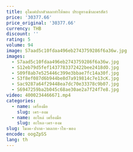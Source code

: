 ```yaml
---
title: อุโมงค์ปากตัวตลกทําให้พอง ประตูทางเข้าละครสัตว์
price: '30377.66'
price_original: '30377.66'
currency: THB
discount: ''
rating: 5
volume: 94
image: S7aad5c10fdaa496eb2743759286f6a36w.jpg
images:
  - S7aad5c10fdaa496eb2743759286f6a36w.jpg
  - S12eb79d5fef1437783372422bee2418dO.jpg
  - S09f8ab7e525446c399e3bbae7fc14a30f.jpg
  - S3f8ef087d6b944be8d7a919814c7e13cK.jpg
  - Sac9287a64f29448ea7dc70e33378c9b07.jpg
  - S6947259ba2b045c68ae30ae2a7f24f7e8.jpg
video: 4000234466671.mp4
categories:
  - name: เครื่องมือ
    slug: เคร-องม
  - name: อะไหล่ เครื่องมือ
    slug: อะไหล-เคร-องม
slug: โมงค-ปากต-วตลกท-าให-พอง
encode: oogZpSS
lang: th
---
```

  